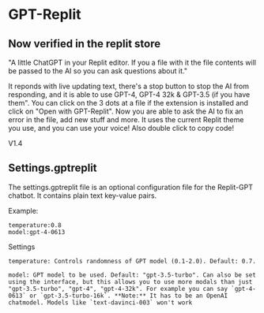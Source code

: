 # GPT-Replit
## Now verified in the replit store
"A little ChatGPT in your Replit editor. If you a file with it the file contents will be passed to the AI so you can ask questions about it."

It reponds with live updating text, there's a stop button to stop the AI from responding, and it is able to use GPT-4, GPT-4 32k & GPT-3.5 (if you have them". You can click on the 3 dots at a file if the extension is installed and click on "Open with GPT-Replit". Now you are able to ask the AI to fix an error in the file, add new stuff and more.
It uses the current Replit theme you use, and you can use your voice! Also double click to copy code!

V1.4

## Settings.gptreplit
The settings.gptreplit file is an optional configuration file for the Replit-GPT chatbot. It contains plain text key-value pairs.

Example:
```
temperature:0.8
model:gpt-4-0613
```

Settings
```
temperature: Controls randomness of GPT model (0.1-2.0). Default: 0.7.

model: GPT model to be used. Default: "gpt-3.5-turbo". Can also be set using the interface, but this allows you to use more modals than just "gpt-3.5-turbo", "gpt-4", "gpt-4-32k". For example you can say `gpt-4-0613` or `gpt-3.5-turbo-16k`. **Note:** It has to be an OpenAI chatmodel. Models like `text-davinci-003` won't work
```

